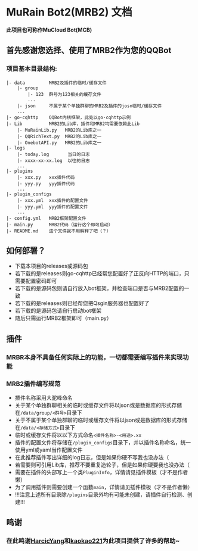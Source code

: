 # MuRain Bot2(MRB2) 文档
**此项目也可称作MuCloud Bot(MCB)**
## 首先感谢您选择、使用了MRB2作为您的QQBot



### 项目基本目录结构:
```
|- data         MRB2及插件的临时/缓存文件
    |- group
        |- 123  群号为123相关的缓存文件
        ...
    |- json     不属于某个单独群聊的MRB2及插件的josn临时/缓存文件
    ...
|- go-cqhttp    QQBot内核框架，此处以go-cqhttp示例
|- Lib          MRB2的Lib库，插件和MRB2均需要依赖此Lib
    |- MuRainLib.py   MRB2的Lib库之一
    |- QQRichText.py  MRB2的Lib库之一
    |- OnebotAPI.py   MRB2的Lib库之一
|- logs
    |- today.log       当日的日志
    |- xxxx-xx-xx.log  以往的日志
    ...
|- plugins
    |- xxx.py   xxx插件代码
    |- yyy.py   yyy插件代码 
    ...
|- plugin_configs
    |- xxx.yml  xxx插件的配置文件
    |- yyy.yml  yyy插件的配置文件
    ...
|- config.yml   MRB2框架配置文件
|- main.py      MRB2代码（运行这个即可启动）
|- README.md    这个文件就不用解释了吧（？）
```

## 如何部署？
* 下载本项目的releases或源码包
* 若下载的是releases则go-cqhttp已经帮您配置好了正反向HTTP的端口，只需要配置密码即可
* 若下载的是源码包则请自行放入bot框架，并检查端口是否与MRB2配置的一致
* 若下载的是releases则已经帮您把Qsgin服务器也配置好了
* 若下载的是源码包请自行启动bot框架
* 随后只需运行MRB2框架即可（main.py）

## 插件
### MRBR本身不具备任何实际上的功能，一切都需要编写插件来实现功能
### MRB2插件编写规范

* 插件名称采用大驼峰命名
* 关于某个单独群聊相关的临时或缓存文件将以json或是数据库的形式存储在`/data/group/<群号>`目录下
* 关于不属于某个单独群聊的临时或缓存文件将以json或是数据库的形式存储在`/data/<存储方式>`目录下
* 临时或缓存文件将以以下方式命名`<插件名称>-<用途>.xx`
* 插件的配置文件将存储在`/plugin_configs`目录下，并以插件名称命名，统一使用yml或yaml当作配置文件
* 在此推荐插件写出详细的log日志，但是如果你硬不写我也没办法（
* 若需要则可引用Lib库，推荐不要重复造轮子，但是如果你硬要我也没办法（
* 需要在插件的头部写上一个类`PluginInfo`，详情请见插件模板（才不是作者懒）
* 为了调用插件则需要创建一个函数`main`，详情请见插件模板（才不是作者懒）
* !!!注意上述所有目录除`/plugins`目录外均有可能未创建，请插件自行检测、创建!!!

## 鸣谢
### 在此鸣谢[HarcicYang](https://github.com/HarcicYang)和[kaokao221](https://github.com/kaokao221)为此项目提供了许多的帮助~
